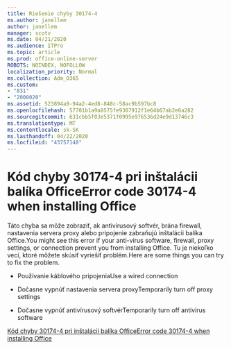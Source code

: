 ```yaml
---
title: Riešenie chyby 30174-4
ms.author: janellem
author: janellem
manager: scotv
ms.date: 04/21/2020
ms.audience: ITPro
ms.topic: article
ms.prod: office-online-server
ROBOTS: NOINDEX, NOFOLLOW
localization_priority: Normal
ms.collection: Adm_O365
ms.custom:
- "831"
- "2000020"
ms.assetid: 523894a9-94a2-4ed8-848c-58ac9b597bc8
ms.openlocfilehash: 57701b1a9a8575fe9307912f1e64b07ab2e6a282
ms.sourcegitcommit: 631cbb5f03e5371f0995e976536d24e9d13746c3
ms.translationtype: MT
ms.contentlocale: sk-SK
ms.lasthandoff: 04/22/2020
ms.locfileid: "43757148"
---
```

# <a name="error-code-30174-4-when-installing-office"></a><span data-ttu-id="a765c-102">Kód chyby 30174-4 pri inštalácii balíka Office</span><span class="sxs-lookup"><span data-stu-id="a765c-102">Error code 30174-4 when installing Office</span></span>

<span data-ttu-id="a765c-103">Táto chyba sa môže zobraziť, ak antivírusový softvér, brána firewall, nastavenia servera proxy alebo pripojenie zabraňujú inštalácii balíka Office.</span><span class="sxs-lookup"><span data-stu-id="a765c-103">You might see this error if your anti-virus software, firewall, proxy settings, or connection prevent you from installing Office.</span></span> <span data-ttu-id="a765c-104">Tu je niekoľko vecí, ktoré môžete skúsiť vyriešiť problém.</span><span class="sxs-lookup"><span data-stu-id="a765c-104">Here are some things you can try to fix the problem.</span></span>
  
- <span data-ttu-id="a765c-105">Používanie káblového pripojenia</span><span class="sxs-lookup"><span data-stu-id="a765c-105">Use a wired connection</span></span>

- <span data-ttu-id="a765c-106">Dočasne vypnúť nastavenia servera proxy</span><span class="sxs-lookup"><span data-stu-id="a765c-106">Temporarily turn off proxy settings</span></span>

- <span data-ttu-id="a765c-107">Dočasne vypnúť antivírusový softvér</span><span class="sxs-lookup"><span data-stu-id="a765c-107">Temporarily turn off antivirus software</span></span>

[<span data-ttu-id="a765c-108">Kód chyby 30174-4 pri inštalácii balíka Office</span><span class="sxs-lookup"><span data-stu-id="a765c-108">Error code 30174-4 when installing Office</span></span>](https://support.office.com/article/5d5551db-266f-47b3-93fc-d51c2e8f4c0b?wt.mc_id=Alchemy_ClientDIA)
  